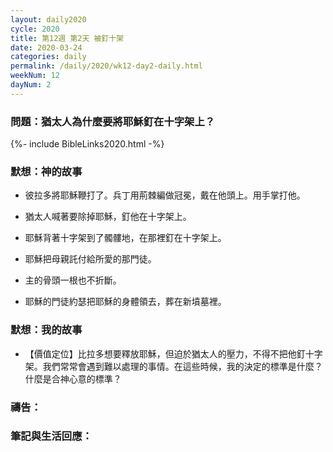 ```yaml
---
layout: daily2020
cycle: 2020
title: 第12週 第2天 被釘十架
date: 2020-03-24
categories: daily
permalink: /daily/2020/wk12-day2-daily.html
weekNum: 12
dayNum: 2
---
```


### 問題：猶太人為什麼要將耶穌釘在十字架上？

{%- include BibleLinks2020.html -%}

### 默想：神的故事
+ 彼拉多將耶穌鞭打了。兵丁用荊棘編做冠冕，戴在他頭上。用手掌打他。

+ 猶太人喊著要除掉耶穌，釘他在十字架上。

+ 耶穌背著十字架到了髑髏地，在那裡釘在十字架上。

+ 耶穌把母親託付給所愛的那門徒。

+ 主的骨頭一根也不折斷。

+ 耶穌的門徒約瑟把耶穌的身體領去，葬在新墳墓裡。


### 默想：我的故事
+ 【價值定位】比拉多想要釋放耶穌，但迫於猶太人的壓力，不得不把他釘十字架。我們常常會遇到難以處理的事情。在這些時候，我的決定的標準是什麼？什麼是合神心意的標準？


### 禱告：

### 筆記與生活回應：

